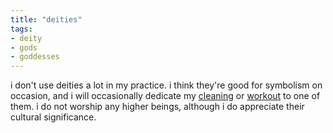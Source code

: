 ```yaml
---
title: "deities"
tags:
- deity
- gods
- goddesses
---
```


i don't use deities a lot in my practice. i think they're good for symbolism on occasion, and i will occasionally dedicate my [cleaning](hestia.md) or [workout](artemis.md) to one of them. i do not worship any higher beings, although i do appreciate their cultural significance.